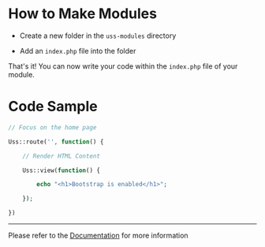 # How to Make Modules

- Create a new folder in the `uss-modules` directory

- Add an `index.php` file into the folder

That's it! You can now write your code within the `index.php` file of your module.

# Code Sample

```php
// Focus on the home page

Uss::route('', function() {

    // Render HTML Content

    Uss::view(function() {

        echo "<h1>Bootstrap is enabled</h1>";

    });

})
```

***

Please refer to the [Documentation](http://uss.ucscode.me) for more information
